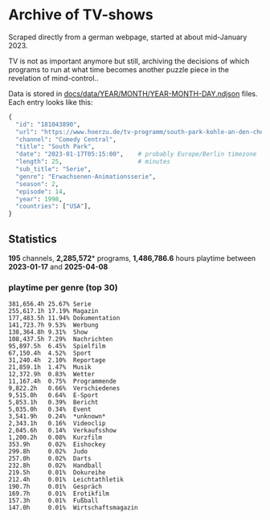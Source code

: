 # Archive of TV-shows

Scraped directly from a german webpage, started at about mid-January 2023.

TV is not as important anymore but still, archiving the decisions of which programs to run at what time
becomes another puzzle piece in the revelation of mind-control.. 

Data is stored in [docs/data/YEAR/MONTH/YEAR-MONTH-DAY.ndjson](docs/data/) files. 
Each entry looks like this:

```python
{
  "id": "181043890", 
  "url": "https://www.hoerzu.de/tv-programm/south-park-kohle-an-den-chefkoch/bid_181043890/", 
  "channel": "Comedy Central", 
  "title": "South Park", 
  "date": "2023-01-17T05:15:00",    # probably Europe/Berlin timezone 
  "length": 25,                     # minutes 
  "sub_title": "Serie", 
  "genre": "Erwachsenen-Animationsserie", 
  "season": 2, 
  "episode": 14, 
  "year": 1998, 
  "countries": ["USA"],
}
```

## Statistics

**195** channels, **2,285,572*** programs, **1,486,786.6** hours playtime between **2023-01-17** and **2025-04-08**


### playtime per genre (top 30)

    381,656.4h 25.67% Serie
    255,617.1h 17.19% Magazin
    177,483.5h 11.94% Dokumentation
    141,723.7h 9.53%  Werbung
    138,364.8h 9.31%  Show
    108,437.5h 7.29%  Nachrichten
    95,897.5h  6.45%  Spielfilm
    67,150.4h  4.52%  Sport
    31,240.4h  2.10%  Reportage
    21,859.1h  1.47%  Musik
    12,372.9h  0.83%  Wetter
    11,167.4h  0.75%  Programmende
    9,822.2h   0.66%  Verschiedenes
    9,515.0h   0.64%  E-Sport
    5,853.1h   0.39%  Bericht
    5,035.0h   0.34%  Event
    3,541.9h   0.24%  *unknown*
    2,343.1h   0.16%  Videoclip
    2,045.6h   0.14%  Verkaufsshow
    1,200.2h   0.08%  Kurzfilm
    353.9h     0.02%  Eishockey
    299.8h     0.02%  Judo
    257.0h     0.02%  Darts
    232.8h     0.02%  Handball
    219.5h     0.01%  Dokureihe
    212.4h     0.01%  Leichtathletik
    190.7h     0.01%  Gespräch
    169.7h     0.01%  Erotikfilm
    157.3h     0.01%  Fußball
    147.0h     0.01%  Wirtschaftsmagazin
